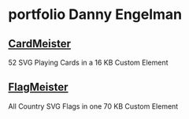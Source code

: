 # portfolio Danny Engelman

## [CardMeister](//cardmeister.github.io)

52 SVG Playing Cards in a 16 KB Custom Element

## [FlagMeister](//flagmeister.github.io)

All Country SVG Flags in one 70 KB Custom Element
